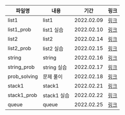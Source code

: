 | 파일명       | 내용        | 기간       | 링크                               |
| ------------ | ----------- | ---------- | ---------------------------------- |
| list1        | list1       | 2022.02.09 | [링크](./list1_22-02-09.md)        |
| list1_prob   | list1 실습  | 2022.02.10 | [링크](./list1_prob_22-02-10.md)   |
| list2        | list2       | 2022.02.14 | [링크](./list2_22-02-14.md)        |
| list2_prob   | list2 실습  | 2022.02.15 | [링크](./list2_prob_22-02-15.md)   |
| string       | string      | 2022.02.16 | [링크](./string_22-02-16.md)       |
| string_prob  | string 실습 | 2022.02.17 | [링크](./string_prob_22-02-17.md)  |
| prob_solving | 문제 풀이   | 2022.02.18 | [링크](./prob_solving_22-02-18.md) |
| stack1       | stack1      | 2022.02.21 | [링크](./stack1_22-02-21.md)       |
| stack1_prob  | stack1 실습 | 2022.02.22 | [링크](./stack1_prob_22-02-22.md)  |
| queue        | queue       | 2022.02.25 | [링크](./queue_22-02-25.md)        |

